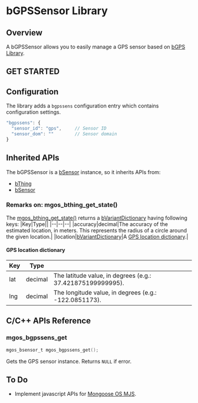 # bGPSSensor Library
## Overview
A bGPSSensor allows you to easily manage a GPS sensor based on [bGPS Library](https://github.com/diy365-mgos/bgps).
## GET STARTED
## Configuration
The library adds a `bgpssens` configuration entry which contains configuration settings.
```javascript
"bgpssens": {
  "sensor_id": "gps",     // Sensor ID
  "sensor_dom": ""        // Sensor domain
}
```
## Inherited APIs
The bGPSSensor is a [bSensor](https://github.com/diy365-mgos/bsensor) instance, so it inherits APIs from:
- [bThing](https://github.com/diy365-mgos/bthing)
- [bSensor](https://github.com/diy365-mgos/bsensor)
### Remarks on: mgos_bthing_get_state()
The [mgos_bthing_get_state()](https://github.com/diy365-mgos/bthing#mgos_bthing_get_state) returns a [bVariantDictionary](https://github.com/diy365-mgos/bvar-dic) having following keys:
|Key|Type||
|--|--|--|
|accuracy|decimal|The accuracy of the estimated location, in meters. This represents the radius of a circle around the given location.|
|location|[bVariantDictionary](https://github.com/diy365-mgos/bvar-dic)|A [GPS location dictionary](#gps_location_dictionary).|
#### GPS location dictionary
|Key|Type||
|--|--|--|
|lat|decimal|The latitude value, in degrees (e.g.: 37.421875199999995).|
|lng|decimal|The longitude value, in degrees (e.g.: -122.0851173).|
## C/C++ APIs Reference
### mgos_bgpssens_get
```c
mgos_bsensor_t mgos_bgpssens_get();
```
Gets the GPS sensor instance. Returns `NULL` if error.
## To Do
- Implement javascript APIs for [Mongoose OS MJS](https://github.com/mongoose-os-libs/mjs).